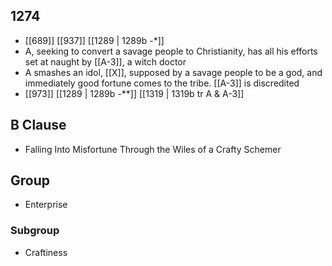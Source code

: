 ## 1274
- [[689]] [[937]] [[1289 | 1289b -*]] 
- A, seeking to convert a savage people to Christianity, has all his efforts set at naught by [[A-3]], a witch doctor
- A smashes an idol, [[X]], supposed by a savage people to be a god, and immediately good fortune comes to the tribe. [[A-3]] is discredited
- [[973]] [[1289 | 1289b *-***]] [[1319 | 1319b tr A &amp; A-3]] 

## B Clause
- Falling Into Misfortune Through the Wiles of a Crafty Schemer

## Group
- Enterprise

### Subgroup
- Craftiness

